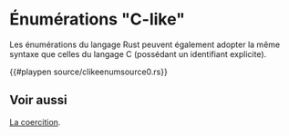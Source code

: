 # Énumérations "C-like"

Les énumérations du langage Rust peuvent également adopter la même syntaxe que celles du langage C (possédant un identifiant explicite).

{{#playpen source/clikeenumsource0.rs}}

## Voir aussi

[La coercition](../chapitre5/casting.html).
